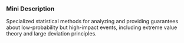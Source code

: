 ### Mini Description

Specialized statistical methods for analyzing and providing guarantees about low-probability but high-impact events, including extreme value theory and large deviation principles.
